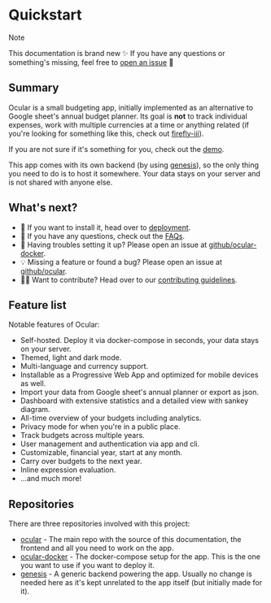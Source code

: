 # Quickstart

> [!NOTE]
> This documentation is brand new ✨
> If you have any questions or something's missing, feel free to [open an issue](https://github.com/simonwep/ocular/issues) 💖

## Summary

Ocular is a small budgeting app, initially implemented as an alternative to Google sheet's annual budget planner.
Its goal is **not** to track individual expenses, work with multiple currencies at a time or anything related (if you're looking for something like this, check out [firefly-iii](https://www.firefly-iii.org/)).

If you are not sure if it's something for you, check out the [demo](https://ocular.reinisch.io#demo).

This app comes with its own backend (by using [genesis](https://github.com/simonwep/genesis)), so the only thing you need to do is to host it somewhere.
Your data stays on your server and is not shared with anyone else.

## What's next?

- 🤖 If you want to install it, head over to [deployment](./deploy.md).
- 🤨 If you have any questions, check out the [FAQs](./faq.md).
- 🐞 Having troubles setting it up? Please open an issue at [github/ocular-docker](https://github.com/simonwep/ocular-docker/issues).
- 💡 Missing a feature or found a bug? Please open an issue at [github/ocular](https://github.com/simonwep/ocular/issues).
- 🧑‍💻 Want to contribute? Head over to our [contributing guidelines](https://github.com/simonwep/ocular/blob/main/.github/CONTRIBUTING.md).

## Feature list

Notable features of Ocular:

- Self-hosted. Deploy it via docker-compose in seconds, your data stays on your server.
- Themed, light and dark mode.
- Multi-language and currency support.
- Installable as a Progressive Web App and optimized for mobile devices as well.
- Import your data from Google sheet's annual planner or export as json.
- Dashboard with extensive statistics and a detailed view with sankey diagram.
- All-time overview of your budgets including analytics.
- Privacy mode for when you're in a public place.
- Track budgets across multiple years.
- User management and authentication via app and cli.
- Customizable, financial year, start at any month.
- Carry over budgets to the next year.
- Inline expression evaluation.
- ...and much more!

## Repositories

There are three repositories involved with this project:
- [ocular](https://github.com/simonwep/ocular) - The main repo with the source of this documentation, the frontend and all you need to work on the app.
- [ocular-docker](https://github.com/simonwep/ocular-docker) - The docker-compose setup for the app. This is the one you want to use if you want to deploy it.
- [genesis](https://github.com/simonwep/genesis) - A generic backend powering the app. Usually no change is needed here as it's kept unrelated to the app itself (but initially made for it).
